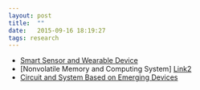 ```yaml
---
layout: post
title:  ""
date:   2015-09-16 18:19:27
tags: research
---
```

- [Smart Sensor and Wearable Device][Link1]
- [Nonvolatile Memory and Computing System] [Link2]
- [Circuit and System Based on Emerging Devices][Link3]

[link1]:      http://jekyllrb.com
[link2]:      /Research
[link3]:      http://jekyllrb.com
